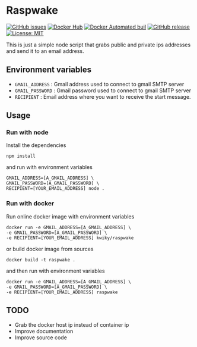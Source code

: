 # Raspwake

[![GitHub issues](https://img.shields.io/github/issues/kwiky/raspwake.svg)](https://github.com/kwiky/raspwake/issues)
[![Docker Hub](https://img.shields.io/badge/docker-ready-blue.svg)](https://registry.hub.docker.com/r/kwiky/raspwake)
[![Docker Automated buil](https://img.shields.io/docker/automated/kwiky/raspwake.svg)]()
[![GitHub release](https://img.shields.io/github/tag/kwiky/raspwake.svg)]()
 [![License: MIT](https://img.shields.io/badge/License-MIT-yellow.svg)](https://opensource.org/licenses/MIT)

This is just a simple node script that grabs public and private ips addresses and send it to an email address.

## Environment variables

- `GMAIL_ADDRESS` : Gmail address used to connect to gmail SMTP server
- `GMAIL_PASSWORD` : Gmail password used to connect to gmail SMTP server
- `RECIPIENT` : Email address where you want to receive the start message.

## Usage

### Run with node
Install the dependencies
```
npm install
```
and run with environment variables
```
GMAIL_ADDRESS=[A_GMAIL_ADDRESS] \
GMAIL_PASSWORD=[A_GMAIL_PASSWORD] \
RECIPIENT=[YOUR_EMAIL_ADDRESS] node .
```

### Run with docker
Run online docker image with environment variables
```
docker run -e GMAIL_ADDRESS=[A_GMAIL_ADDRESS] \
-e GMAIL_PASSWORD=[A_GMAIL_PASSWORD] \
-e RECIPIENT=[YOUR_EMAIL_ADDRESS] kwiky/raspwake
```

or build docker image from sources
```
docker build -t raspwake .
```
and then run with environment variables
```
docker run -e GMAIL_ADDRESS=[A_GMAIL_ADDRESS] \
-e GMAIL_PASSWORD=[A_GMAIL_PASSWORD] \
-e RECIPIENT=[YOUR_EMAIL_ADDRESS] raspwake
```

## TODO
- Grab the docker host ip instead of container ip
- Improve documentation
- Improve source code
